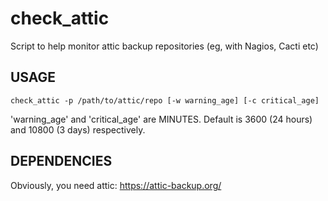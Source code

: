 check_attic
=============

Script to help monitor attic backup repositories (eg, with Nagios, Cacti etc)

USAGE
-----

    check_attic -p /path/to/attic/repo [-w warning_age] [-c critical_age]

'warning_age' and 'critical_age' are MINUTES. Default is 3600 (24 hours) and 10800 (3 days) respectively.

DEPENDENCIES
-----
Obviously, you need attic: https://attic-backup.org/
